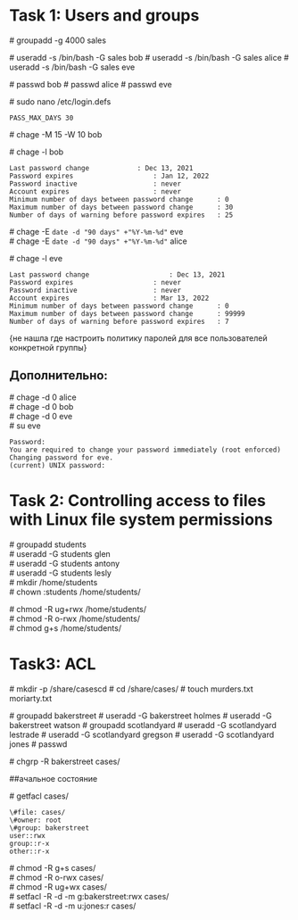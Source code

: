 # Task 1: Users and groups

\# groupadd -g 4000 sales


\# useradd -s /bin/bash -G sales bob
\# useradd -s /bin/bash -G sales alice
\# useradd -s /bin/bash -G sales eve


\# passwd bob
\# passwd alice 
\# passwd eve


\# sudo nano /etc/login.defs

```
PASS_MAX_DAYS 30
```

\# chage -M 15 -W 10 bob <br/>

\# chage -l bob

```
Last password change			: Dec 13, 2021
Password expires					: Jan 12, 2022
Password inactive					: never
Account expires						: never
Minimum number of days between password change		: 0
Maximum number of days between password change		: 30
Number of days of warning before password expires	: 25
```

\# chage -E `date -d "90 days" +"%Y-%m-%d"` eve <br/>
\# chage -E `date -d "90 days" +"%Y-%m-%d"` alice <br/>

\# chage -l eve 

````
Last password change					: Dec 13, 2021
Password expires					: never
Password inactive					: never
Account expires						: Mar 13, 2022
Minimum number of days between password change		: 0
Maximum number of days between password change		: 99999
Number of days of warning before password expires	: 7
````

{не нашла где настроить политику паролей для все пользователей конкретной группы}

## Дополнительно:

\# chage -d 0 alice <br/>
\# chage -d 0 bob <br/>
\# chage -d 0 eve <br/>
\# su eve

```
Password: 
You are required to change your password immediately (root enforced)
Changing password for eve.
(current) UNIX password: 
```


# Task 2: Controlling access to files with Linux file system permissions
\# groupadd students               <br/>
\# useradd -G students glen<br/>
\# useradd -G students antony<br/>
\# useradd -G students lesly<br/>
\# mkdir  /home/students<br/>
\# chown :students /home/students/<br/>


\# chmod -R ug+rwx /home/students/<br/>
\# chmod -R o-rwx /home/students/ <br/>
\# chmod g+s  /home/students/ <br/>

# Task3: ACL

\# mkdir -p /share/casescd
\# cd /share/cases/
\# touch murders.txt  moriarty.txt

\# groupadd bakerstreet
\# useradd -G bakerstreet holmes
\# useradd -G bakerstreet watson
\# groupadd scotlandyard
\# useradd -G scotlandyard lestrade
\# useradd -G scotlandyard gregson
\# useradd -G scotlandyard jones
\#  passwd <user>
  
\# chgrp -R bakerstreet cases/
  
\##ачальное состояние
  
\# getfacl cases/

```
\#file: cases/
\#owner: root
\#group: bakerstreet
user::rwx
group::r-x
other::r-x
```
  
\# chmod -R g+s cases/  <br/>
\# chmod -R o-rwx cases/  <br/>
\# chmod -R ug+wx cases/  <br/> 
\# setfacl -R -d -m g:bakerstreet:rwx cases/  <br/>
\# setfacl -R -d -m u:jones:r cases/  <br/>
  
